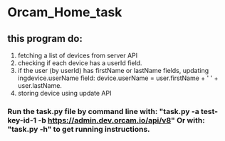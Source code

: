 # Orcam_Home_task

## this program do:
1. fetching a list of devices from server API
2. checking if each device has a userId field.
3. if the user (by userId) has firstName or lastName fields, updating ingdevice.userName field: device.userName = user.firstName + ' ' + user.lastName.
4. storing device using update API 



### Run the task.py file by command line with: "task.py -a test-key-id-1 -b https://admin.dev.orcam.io/api/v8" Or with: "task.py -h" to get running instructions.

